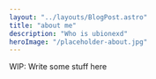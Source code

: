 ```yaml
---
layout: "../layouts/BlogPost.astro"
title: "about me"
description: "Who is ubionexd"
heroImage: "/placeholder-about.jpg"
---
```


WIP: Write some stuff here